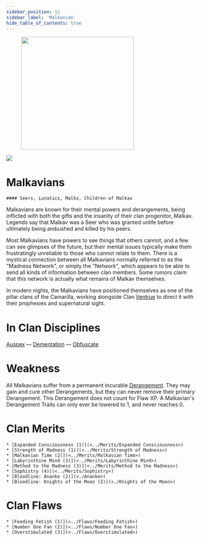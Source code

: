 ```yaml
---
sidebar_position: 12
sidebar_label: 'Malkavian'
hide_table_of_contents: true
---
```

<figure className="float-right-img">
  <img src="/img/witch.png" width='300px' />
  <figcaption style={{ fontSize: '0.85em', color: '#666', textAlign: 'center' }}>

  </figcaption>
</figure>

<img src="/img/clanlogos/malkavian.png" className="icon-img" />

# Malkavians
    #### Seers, Lunatics, Malks, Children of Malkav

Malkavians are known for their mental powers and derangements, being inflicted with both the gifts and the insanity of their clan progenitor, Malkav. Legends say that Malkav was a Seer who was granted unlife before ultimately being ambushed and killed by his peers.

Most Malkavians have powers to see things that others cannot, and a few can see glimpses of the future, but their mental issues typically make them frustratingly unreliable to those who cannot relate to them. There is a mystical connection between all Malkavians normally referred to as the "Madness Network", or simply the "Network", which appears to be able to send all kinds of information between clan members. Some rumors claim that this network is actually what remains of Malkav themselves.

In modern nights, the Malkavians have positioned themselves as one of the pillar clans of the Camarilla, working alongside Clan [Ventrue](<./Ventrue>) to direct it with their prophesies and supernatural sight.

# In Clan Disciplines

[Auspex](../Disciplines/Auspex) — [Dementation](<../Disciplines/Dementation>) — [Obfuscate](<../Disciplines/Obfuscate>)

# Weakness

All Malkavians suffer from a permanent incurable [Derangement](../Flaws/Derangement). They may gain and cure other Derangements, but they can never remove their primary Derangement. This Derangement does not count for Flaw XP. A Malkavian's Derangement Traits can only ever be lowered to 1, and never reaches 0.

# Clan Merits

    * [Expanded Consciousness (1)](<../Merits/Expanded Consciousness>)
    * [Strength of Madness (1)](<../Merits/Strength of Madness>)
    * [Malkavian Time (2)](<../Merits/Malkavian Time>)
    * [Labyrinthine Mind (3)](<../Merits/Labyrinthine Mind>)
    * [Method to the Madness (3)](<../Merits/Method to the Madness>)
    * [Sophistry (4)](<../Merits/Sophistry>)
    * [Bloodline: Ananke (2)](<./Ananke>)
    * [Bloodline: Knights of the Moon (2)](<./Knights of the Moon>)

# Clan Flaws

    * [Feeding Fetish (1)](<../Flaws/Feeding Fetish>)
    * [Number One Fan (2)](<../Flaws/Number One Fan>)
    * [Overstimulated (3)](<../Flaws/Overstimulated>)
